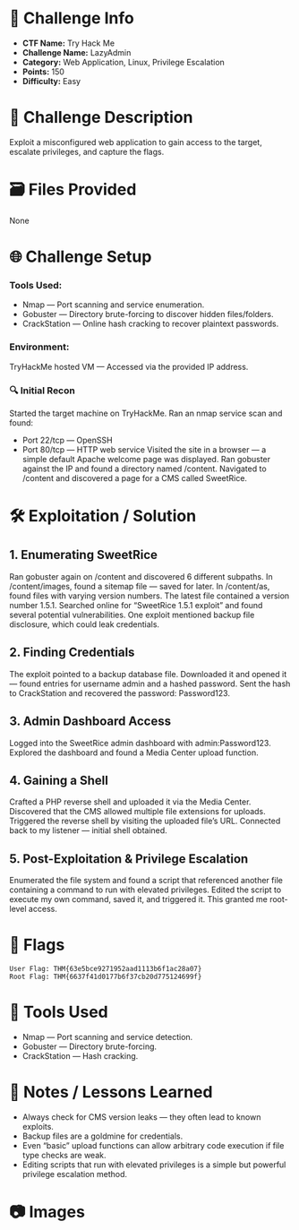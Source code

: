 # 📌 Challenge Info

- **CTF Name:** Try Hack Me
- **Challenge Name:** LazyAdmin
- **Category:** Web Application, Linux, Privilege Escalation
- **Points:** 150
- **Difficulty:** Easy

# 🧠 Challenge Description
Exploit a misconfigured web application to gain access to the target, escalate privileges, and capture the flags.

# 🗃️ Files Provided

None

# 🌐 Challenge Setup

### Tools Used:
- Nmap — Port scanning and service enumeration.
- Gobuster — Directory brute-forcing to discover hidden files/folders.
- CrackStation — Online hash cracking to recover plaintext passwords.
### Environment:

TryHackMe hosted VM — Accessed via the provided IP address.

### 🔍 Initial Recon
Started the target machine on TryHackMe.
Ran an nmap service scan and found:
- Port 22/tcp — OpenSSH
- Port 80/tcp — HTTP web service
Visited the site in a browser — a simple default Apache welcome page was displayed. 
Ran gobuster against the IP and found a directory named /content. Navigated to /content and discovered a page for a CMS called SweetRice.

# 🛠️ Exploitation / Solution
## 1. Enumerating SweetRice

Ran gobuster again on /content and discovered 6 different subpaths.
In /content/images, found a sitemap file — saved for later.
In /content/as, found files with varying version numbers. The latest file contained a version number 1.5.1.
Searched online for “SweetRice 1.5.1 exploit” and found several potential vulnerabilities.
One exploit mentioned backup file disclosure, which could leak credentials.

## 2. Finding Credentials

The exploit pointed to a backup database file.
Downloaded it and opened it — found entries for username admin and a hashed password.
Sent the hash to CrackStation and recovered the password: Password123.

## 3. Admin Dashboard Access

Logged into the SweetRice admin dashboard with admin:Password123.
Explored the dashboard and found a Media Center upload function.

## 4. Gaining a Shell

Crafted a PHP reverse shell and uploaded it via the Media Center.
Discovered that the CMS allowed multiple file extensions for uploads.
Triggered the reverse shell by visiting the uploaded file’s URL.
Connected back to my listener — initial shell obtained.

## 5. Post-Exploitation & Privilege Escalation
Enumerated the file system and found a script that referenced another file containing a command to run with elevated privileges.
Edited the script to execute my own command, saved it, and triggered it.
This granted me root-level access.

# 🏴 Flags
```
User Flag: THM{63e5bce9271952aad1113b6f1ac28a07}
Root Flag: THM{6637f41d0177b6f37cb20d775124699f}
```

# 🧪 Tools Used

- Nmap — Port scanning and service detection.
- Gobuster — Directory brute-forcing.
- CrackStation — Hash cracking.

# 📝 Notes / Lessons Learned
- Always check for CMS version leaks — they often lead to known exploits.
- Backup files are a goldmine for credentials.
- Even “basic” upload functions can allow arbitrary code execution if file type checks are weak.
- Editing scripts that run with elevated privileges is a simple but powerful privilege escalation method.

# 📷 Images

